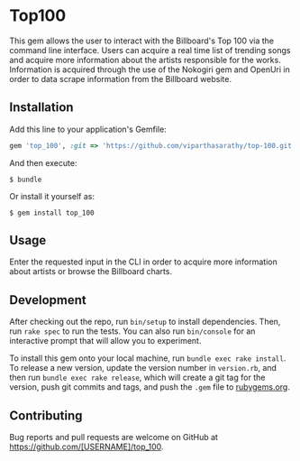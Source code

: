 # Top100

This gem allows the user to interact with the Billboard's Top 100 via the command line interface. Users can acquire a real time list of trending songs and acquire more information about the artists responsible for the works. Information is acquired through the use of the Nokogiri gem and OpenUri in order to data scrape information from the Billboard website.

## Installation

Add this line to your application's Gemfile:

```ruby
gem 'top_100', :git => 'https://github.com/viparthasarathy/top-100.git'
```

And then execute:

    $ bundle

Or install it yourself as:

    $ gem install top_100

## Usage

Enter the requested input in the CLI in order to acquire more information about artists or browse the Billboard charts.

## Development

After checking out the repo, run `bin/setup` to install dependencies. Then, run `rake spec` to run the tests. You can also run `bin/console` for an interactive prompt that will allow you to experiment.

To install this gem onto your local machine, run `bundle exec rake install`. To release a new version, update the version number in `version.rb`, and then run `bundle exec rake release`, which will create a git tag for the version, push git commits and tags, and push the `.gem` file to [rubygems.org](https://rubygems.org).

## Contributing

Bug reports and pull requests are welcome on GitHub at https://github.com/[USERNAME]/top_100.

